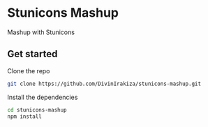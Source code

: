 # Stunicons  Mashup
Mashup with Stunicons

## Get started

Clone the repo

```bash
git clone https://github.com/DivinIrakiza/stunicons-mashup.git
```

Install the dependencies

```bash
cd stunicons-mashup
npm install
```